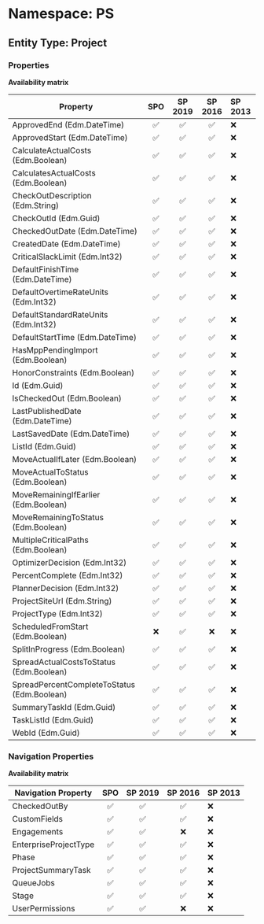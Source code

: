 # Namespace: PS

## Entity Type: Project

### Properties

**Availability matrix**

Property | SPO | SP 2019 | SP 2016 | SP 2013
----------|:---:|:-------:|:-------:|:-------
ApprovedEnd (Edm.DateTime) | ✅ | ✅ | ✅ | ❌
ApprovedStart (Edm.DateTime) | ✅ | ✅ | ✅ | ❌
CalculateActualCosts (Edm.Boolean) | ✅ | ✅ | ✅ | ❌
CalculatesActualCosts (Edm.Boolean) | ✅ | ✅ | ✅ | ❌
CheckOutDescription (Edm.String) | ✅ | ✅ | ✅ | ❌
CheckOutId (Edm.Guid) | ✅ | ✅ | ✅ | ❌
CheckedOutDate (Edm.DateTime) | ✅ | ✅ | ✅ | ❌
CreatedDate (Edm.DateTime) | ✅ | ✅ | ✅ | ❌
CriticalSlackLimit (Edm.Int32) | ✅ | ✅ | ✅ | ❌
DefaultFinishTime (Edm.DateTime) | ✅ | ✅ | ✅ | ❌
DefaultOvertimeRateUnits (Edm.Int32) | ✅ | ✅ | ✅ | ❌
DefaultStandardRateUnits (Edm.Int32) | ✅ | ✅ | ✅ | ❌
DefaultStartTime (Edm.DateTime) | ✅ | ✅ | ✅ | ❌
HasMppPendingImport (Edm.Boolean) | ✅ | ✅ | ✅ | ❌
HonorConstraints (Edm.Boolean) | ✅ | ✅ | ✅ | ❌
Id (Edm.Guid) | ✅ | ✅ | ✅ | ❌
IsCheckedOut (Edm.Boolean) | ✅ | ✅ | ✅ | ❌
LastPublishedDate (Edm.DateTime) | ✅ | ✅ | ✅ | ❌
LastSavedDate (Edm.DateTime) | ✅ | ✅ | ✅ | ❌
ListId (Edm.Guid) | ✅ | ✅ | ✅ | ❌
MoveActualIfLater (Edm.Boolean) | ✅ | ✅ | ✅ | ❌
MoveActualToStatus (Edm.Boolean) | ✅ | ✅ | ✅ | ❌
MoveRemainingIfEarlier (Edm.Boolean) | ✅ | ✅ | ✅ | ❌
MoveRemainingToStatus (Edm.Boolean) | ✅ | ✅ | ✅ | ❌
MultipleCriticalPaths (Edm.Boolean) | ✅ | ✅ | ✅ | ❌
OptimizerDecision (Edm.Int32) | ✅ | ✅ | ✅ | ❌
PercentComplete (Edm.Int32) | ✅ | ✅ | ✅ | ❌
PlannerDecision (Edm.Int32) | ✅ | ✅ | ✅ | ❌
ProjectSiteUrl (Edm.String) | ✅ | ✅ | ✅ | ❌
ProjectType (Edm.Int32) | ✅ | ✅ | ✅ | ❌
ScheduledFromStart (Edm.Boolean) | ❌ | ✅ | ❌ | ❌
SplitInProgress (Edm.Boolean) | ✅ | ✅ | ✅ | ❌
SpreadActualCostsToStatus (Edm.Boolean) | ✅ | ✅ | ✅ | ❌
SpreadPercentCompleteToStatus (Edm.Boolean) | ✅ | ✅ | ✅ | ❌
SummaryTaskId (Edm.Guid) | ✅ | ✅ | ✅ | ❌
TaskListId (Edm.Guid) | ✅ | ✅ | ✅ | ❌
WebId (Edm.Guid) | ✅ | ✅ | ✅ | ❌

### Navigation Properties

**Availability matrix**

Navigation Property | SPO | SP 2019 | SP 2016 | SP 2013
----------|:---:|:-------:|:-------:|:-------
CheckedOutBy | ✅ | ✅ | ✅ | ❌
CustomFields | ✅ | ✅ | ✅ | ❌
Engagements | ✅ | ✅ | ❌ | ❌
EnterpriseProjectType | ✅ | ✅ | ✅ | ❌
Phase | ✅ | ✅ | ✅ | ❌
ProjectSummaryTask | ✅ | ✅ | ✅ | ❌
QueueJobs | ✅ | ✅ | ✅ | ❌
Stage | ✅ | ✅ | ✅ | ❌
UserPermissions | ✅ | ✅ | ❌ | ❌